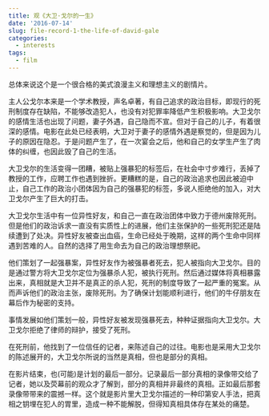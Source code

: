 ```yaml
---
title: 观《大卫·戈尔的一生》
date: '2016-07-14'
slug: file-record-1-the-life-of-david-gale
categories:
  - interests
tags:
  - film
---
```


总体来说这个是一个很合格的美式浪漫主义和理想主义的剧情片。

主人公戈尔本来是一个学术教授，声名卓著，有自己追求的政治目标，即现行的死刑制度存在缺陷，不能够改造犯人，也没有对犯罪率降低产生积极影响。大卫戈尔的感情生活也出现了问题，妻子外遇，自己隐而不宣。但对于自己的儿子，有着很深的感情。电影在此处已经表明，大卫对于妻子的感情外遇是察觉的，但是因为儿子的原因在隐忍。于是问题产生了，在一次宴会之后，他和自己的女学生产生了肉体的纠缠，也因此毁了自己的生活。


大卫戈尔的生活变得一团糟，被贴上强暴犯的标签后，在社会中寸步难行，丢掉了教授的工作，应聘工作也遇到挫折。更糟糕的是，自己的政治追求也因此被迫中止，自己工作的政治小团体因为自己的强暴犯的标签，多说人拒绝他的加入，对大卫戈尔产生了巨大的打击。

大卫戈尔生活中有一位异性好友，和自己一直在政治团体中致力于德州废除死刑。但是他们的政治诉求一直没有实质性上的进展，他们主张保护的一些死刑犯还是陆续遭到了处决。异性好友被查出血癌，生命已经处于晚期，这样的两个生命中同样遇到苦难的人。自然的选择了用生命去为自己的政治理想祭祀。


他们策划了一起强暴案，异性好友作为被强暴者死去，犯人被指向大卫戈尔。目的是通过警方将大卫戈尔定位为强暴杀人犯，被执行死刑。然后通过媒体将真相暴露出来，真相就是大卫并不是真正的杀人犯，死刑的制度导致了一起严重的冤案。从而声诉他们的政治主张，废除死刑。为了确保计划能顺利进行，他们的牛仔朋友在幕后作为秘密的支持。


事情发展如他们策划一般，异性好友被发现强暴死去，种种证据指向大卫戈尔。大卫戈尔拒绝了律师的辩护，接受了死刑。

在死刑前，他找到了一位信任的记者，来陈述自己的过往。电影也是采用大卫戈尔的陈述展开的，大卫戈尔所说的当然是真相，但也是部分的真相。


在影片结束，也(可能)是计划的最后一部分。记录最后一部分真相的录像带交给了记者，她以及荧幕前的观众才了解到，部分的真相并非最终的真相。正如最后那套录像带带来的震撼一样。这个就是影片里大卫戈尔描述的一种印第安人手法，把真相之钥埋在犯人的胃里，造成一种不能解脱，但得知真相具体存在某处的痛楚。
